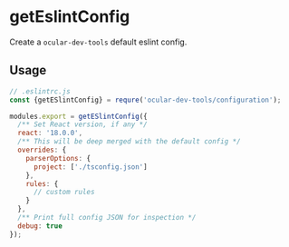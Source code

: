 # getEslintConfig

Create a `ocular-dev-tools` default eslint config.

## Usage

```js
// .eslintrc.js
const {getESlintConfig} = requre('ocular-dev-tools/configuration');

modules.export = getESlintConfig({
  /** Set React version, if any */
  react: '18.0.0',
  /** This will be deep merged with the default config */
  overrides: {
    parserOptions: {
      project: ['./tsconfig.json']
    },
    rules: {
      // custom rules
    }
  },
  /** Print full config JSON for inspection */
  debug: true
});
```
